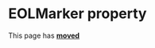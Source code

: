 # EOLMarker property

This page has [**moved**](https://lib-docs.delphidabbler.com/IOUtils/1/API/TPJAnsiSBCSPipeFilter-EOLMarker)